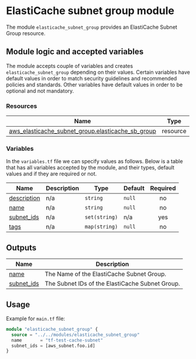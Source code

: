 # ElastiCache subnet group module

The module `elasticache_subnet_group` provides an ElastiCache Subnet Group resource.

## Module logic and accepted variables

The module accepts couple of variables and creates `elasticache_subnet_group` depending on their values. Certain variables have default values in order to match security guidelines and recommended policies and standards. Other variables have default values in order to be optional and not mandatory.

### Resources

| Name | Type |
|------|------|
| [aws_elasticache_subnet_group.elasticache_sb_group](https://registry.terraform.io/providers/hashicorp/aws/latest/docs/resources/elasticache_subnet_group) | resource |

### Variables

In the `variables.tf` file we can specify values as follows. Below is a table that has all variables accepted by the module, and their types, default values and if they are required or not.

| Name | Description | Type | Default | Required |
|------|-------------|------|---------|:--------:|
| <a name="input_description"></a> [description](#input\_description) | n/a | `string` | `null` | no |
| <a name="input_name"></a> [name](#input\_name) | n/a | `string` | `null` | no |
| <a name="input_subnet_ids"></a> [subnet\_ids](#input\_subnet\_ids) | n/a | `set(string)` | n/a | yes |
| <a name="input_tags"></a> [tags](#input\_tags) | n/a | `map(string)` | `null` | no |

## Outputs

| Name | Description |
|------|-------------|
| <a name="output_name"></a> [name](#output\_name) | The Name of the ElastiCache Subnet Group. |
| <a name="output_subnet_ids"></a> [subnet\_ids](#output\_subnet\_ids) | The Subnet IDs of the ElastiCache Subnet Group. |

## Usage

Example for `main.tf` file:

```terraform
module "elasticache_subnet_group" {
  source = "../../modules/elasticache_subnet_group"
  name       = "tf-test-cache-subnet"
  subnet_ids = [aws_subnet.foo.id]
}
```

